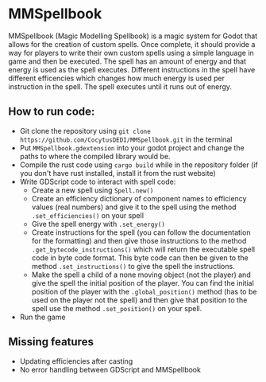 # MMSpellbook
MMSpellbook (Magic Modelling Spellbook) is a magic system for Godot that allows for the creation of custom spells. Once complete, it should provide a way for players to write their own custom spells using a simple language in game and then be executed. The spell has an amount of energy and that energy is used as the spell executes. Different instructions in the spell have different efficencies which changes how much energy is used per instruction in the spell. The spell executes until it runs out of energy.

## How to run code:
- Git clone the repository using `git clone https://github.com/CocytusDEDI/MMSpellbook.git` in the terminal
- Put `MMSpellbook.gdextension` into your godot project and change the paths to where the compiled library would be.
- Compile the rust code using `cargo build` while in the repository folder (if you don't have rust installed, install it from the rust website)
- Write GDScript code to interact with spell code:
    - Create a new spell using `Spell.new()`
    - Create an efficiency dictionary of component names to efficiency values (real numbers) and give it to the spell using the method `.set_efficiencies()` on your spell 
    - Give the spell energy with `.set_energy()`
    - Create instructions for the spell (you can follow the documentation for the formatting) and then give those instructions to the method `.get_bytecode_instructions()` which will return the executable spell code in byte code format. This byte code can then be given to the method `.set_instructions()` to give the spell the instructions.
    - Make the spell a child of a none moving object (not the player) and give the spell the initial position of the player. You can find the initial position of the player with the `.global_position()` method (has to be used on the player not the spell) and then give that position to the spell use the method `.set_position()` on your spell.
- Run the game

## Missing features
- Updating efficiencies after casting
- No error handling between GDScript and MMSpellbook
